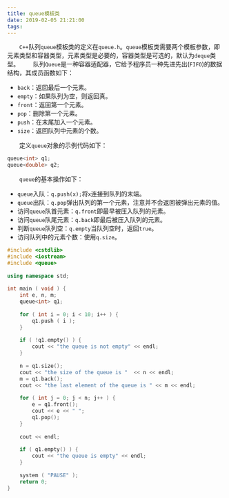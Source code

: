 ```yaml
---
title: queue模板类
date: 2019-02-05 21:21:00
tags:
---
```

&emsp;&emsp;`C++`队列`queue`模板类的定义在`queue.h`。`queue`模板类需要两个模板参数，即元素类型和容器类型，元素类型是必要的，容器类型是可选的，默认为`deque`类型。
&emsp;&emsp;队列`Queue`是一种容器适配器，它给予程序员一种先进先出(`FIFO`)的数据结构，其成员函数如下：

- `back`：返回最后一个元素。
- `empty`：如果队列为空，则返回真。
- `front`：返回第一个元素。
- `pop`：删除第一个元素。
- `push`：在末尾加入一个元素。
- `size`：返回队列中元素的个数。

&emsp;&emsp;定义`queue`对象的示例代码如下：

``` cpp
queue<int> q1;
queue<double> q2;
```

&emsp;&emsp;`queue`的基本操作如下：

- `queue`入队：`q.push(x);`将`x`连接到队列的末端。
- `queue`出队：`q.pop`弹出队列的第一个元素，注意并不会返回被弹出元素的值。
- 访问`queue`队首元素：`q.front`即最早被压入队列的元素。
- 访问`queue`队尾元素：`q.back`即最后被压入队列的元素。
- 判断`queue`队列空：`q.empty`当队列空时，返回`true`。
- 访问队列中的元素个数：使用`q.size`。

``` cpp
#include <cstdlib>
#include <iostream>
#include <queue>
​
using namespace std;
​
int main ( void ) {
    int e, n, m;
    queue<int> q1;
​
    for ( int i = 0; i < 10; i++ ) {
        q1.push ( i );
    }
​
    if ( !q1.empty() ) {
        cout << "the queue is not empty" << endl;
    }
​
    n = q1.size();
    cout << "the size of the queue is "  << n << endl;
    m = q1.back();
    cout << "the last element of the queue is " << m << endl;
​
    for ( int j = 0; j < n; j++ ) {
        e = q1.front();
        cout << e << " ";
        q1.pop();
    }
​
    cout << endl;
​
    if ( q1.empty() ) {
        cout << "the queue is empty" << endl;
    }
​
    system ( "PAUSE" );
    return 0;
}
```